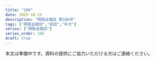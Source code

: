 ```yaml
---
title: "166"
date: 2025-10-25
description: "桐陰会雑誌 第166号"
tags: ["桐陰会雑誌","部誌","年次"]
series: ["桐陰会雑誌"]
series_order: 166
draft: true
---
```


本文は準備中です。資料の提供にご協力いただける方はご連絡ください。
